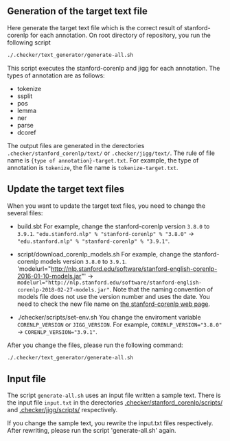## Generation of the target text file

Here generate the target text file which is the correct result of stanford-corenlp for each annotation.
On root directory of repository, you run the following script

```bash
./.checker/text_generator/generate-all.sh
```

This script executes the stanford-corenlp and jigg for each annotation.
The types of annotation are as follows:

- tokenize
- ssplit
- pos
- lemma
- ner
- parse
- dcoref  

The output files are generated in the derectories
`.checker/stanford_corenlp/text/` or `.checker/jigg/text/`.
The rule of file name is `{type of annotation}-target.txt`.
For example, the type of annotation is `tokenize`,
the file name is `tokenize-target.txt`.

## Update the target text files

When you want to update the target text files,
you need to change the several files:

- build.sbt
  For example, change the stanford-corenlp version `3.8.0` to `3.9.1`.
  `"edu.stanford.nlp" % "stanford-corenlp" % "3.8.0"` ->
  `"edu.stanford.nlp" % "stanford-corenlp" % "3.9.1"`.

- script/download_corenlp_models.sh
  For example, change the stanford-corenlp models version `3.8.0` to `3.9.1`.
  'modelurl="http://nlp.stanford.edu/software/stanford-english-corenlp-2016-01-10-models.jar"' ->
  `modelurl="http://nlp.stanford.edu/software/stanford-english-corenlp-2018-02-27-models.jar"`.
  Note that the naming convention of models file does not use the version number and uses the date.
  You need to check the new file name on
  [the stanford-corenlp web page](https://stanfordnlp.github.io/CoreNLP/index.html).

- ./checker/scripts/set-env.sh
  You change the enviroment variable `CORENLP_VERSION` or `JIGG_VERSION`.
  For example, `CORENLP_VERSION="3.8.0"` -> `CORENLP_VERSION="3.9.1"`.

After you change the files, please run the following command:

```bash
./.checker/text_generator/generate-all.sh
```

## Input file

The script `generate-all.sh` uses an input file written a sample text.
There is the input file `input.txt` in the derectories
[.checker/stanford_corenlp/scripts/](.checker/stanford_corenlp/scripts/)
and [.checker/jigg/scripts/](.checker/jigg/scripts/) respectively.

If you change the sample text, you rewrite the input.txt files respectively.
After rewriting, please run the script 'generate-all.sh' again.